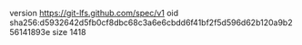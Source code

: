 version https://git-lfs.github.com/spec/v1
oid sha256:d5932642d5fb0cf8dbc68c3a6e6cbdd6f41bf2f5d596d62b120a9b256141893e
size 1418
